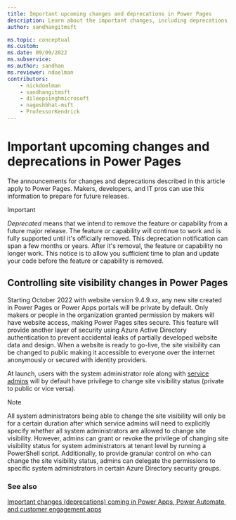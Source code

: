 ```yaml
---
title: Important upcoming changes and deprecations in Power Pages
description: Learn about the important changes, including deprecations, coming soon to Power Pages.
author: sandhangitmsft

ms.topic: conceptual
ms.custom: 
ms.date: 09/09/2022
ms.subservice: 
ms.author: sandhan
ms.reviewer: ndoelman
contributors:
    - nickdoelman
    - sandhangitmsft
    - dileepsinghmicrosoft
    - nageshbhat-msft
    - ProfessorKendrick
---
```


# Important upcoming changes and deprecations in Power Pages

The announcements for changes and deprecations described in this article apply to Power Pages. Makers, developers, and IT pros can use this information to prepare for future releases.

> [!IMPORTANT]
> *Deprecated* means that we intend to remove the feature or capability from a future major release. The feature or capability will continue to work and is fully supported until it's officially removed. This deprecation notification can span a few months or years. After it's removal, the feature or capability no longer work. This notice is to allow you sufficient time to plan and update your code before the feature or capability is removed.

## Controlling site visibility changes in Power Pages

Starting October 2022 with website version 9.4.9.xx, any new site created in Power Pages or Power Apps portals will be private by default. Only makers or people in the organization granted permission by makers will have website access, making Power Pages sites secure. This feature will provide another layer of security using Azure Active Directory authentication to prevent accidental leaks of partially developed website data and design. When a website is ready to go-live, the site visibility can be changed to public making it accessible to everyone over the internet anonymously or secured with identity providers.  

At launch, users with the system administrator role along with [service admins](/power-platform/admin/use-service-admin-role-manage-tenant) will by default have privilege to change site visibility status (private to public or vice versa). 

> [!Note] 
> All system administrators being able to change the site visibility will only be for a certain duration after which service admins will need to explicitly specify whether all system administrators are allowed to change site visibility. However, admins can grant or revoke the privilege of changing site visibility status for system administrators at tenant level by running a PowerShell script. Additionally, to provide granular control on who can change the site visibility status, admins can delegate the permissions to specific system administrators in certain Azure Directory security groups. 

### See also

[Important changes (deprecations) coming in Power Apps, Power Automate, and customer engagement apps](/power-platform/important-changes-coming)

